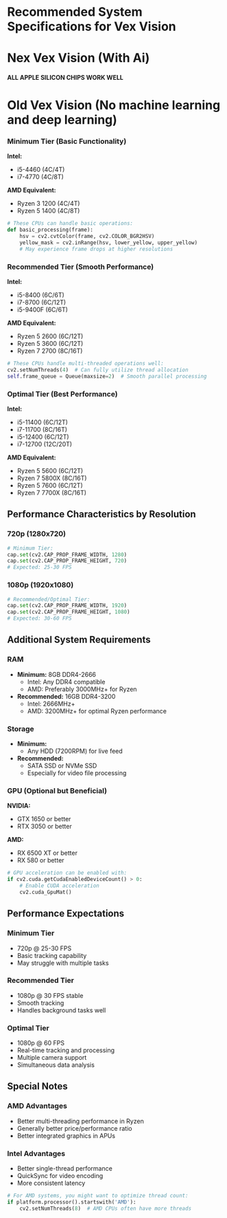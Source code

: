 

# Recommended System Specifications for Vex Vision
# Nex Vex Vision (With Ai)

#### ALL APPLE SILICON CHIPS WORK WELL



# Old Vex Vision (No machine learning and deep learning)
### Minimum Tier (Basic Functionality)
**Intel:**
- i5-4460 (4C/4T)
- i7-4770 (4C/8T)

**AMD Equivalent:**
- Ryzen 3 1200 (4C/4T)
- Ryzen 5 1400 (4C/8T)

```python
# These CPUs can handle basic operations:
def basic_processing(frame):
    hsv = cv2.cvtColor(frame, cv2.COLOR_BGR2HSV)
    yellow_mask = cv2.inRange(hsv, lower_yellow, upper_yellow)
    # May experience frame drops at higher resolutions
```

### Recommended Tier (Smooth Performance)
**Intel:**
- i5-8400 (6C/6T)
- i7-8700 (6C/12T)
- i5-9400F (6C/6T)

**AMD Equivalent:**
- Ryzen 5 2600 (6C/12T)
- Ryzen 5 3600 (6C/12T)
- Ryzen 7 2700 (8C/16T)

```python
# These CPUs handle multi-threaded operations well:
cv2.setNumThreads(4)  # Can fully utilize thread allocation
self.frame_queue = Queue(maxsize=2)  # Smooth parallel processing
```

### Optimal Tier (Best Performance)
**Intel:**
- i5-11400 (6C/12T)
- i7-11700 (8C/16T)
- i5-12400 (6C/12T)
- i7-12700 (12C/20T)

**AMD Equivalent:**
- Ryzen 5 5600 (6C/12T)
- Ryzen 7 5800X (8C/16T)
- Ryzen 5 7600 (6C/12T)
- Ryzen 7 7700X (8C/16T)

## Performance Characteristics by Resolution

### 720p (1280x720)
```python
# Minimum Tier:
cap.set(cv2.CAP_PROP_FRAME_WIDTH, 1280)
cap.set(cv2.CAP_PROP_FRAME_HEIGHT, 720)
# Expected: 25-30 FPS
```

### 1080p (1920x1080)
```python
# Recommended/Optimal Tier:
cap.set(cv2.CAP_PROP_FRAME_WIDTH, 1920)
cap.set(cv2.CAP_PROP_FRAME_HEIGHT, 1080)
# Expected: 30-60 FPS
```

## Additional System Requirements

### RAM
- **Minimum:** 8GB DDR4-2666
  - Intel: Any DDR4 compatible
  - AMD: Preferably 3000MHz+ for Ryzen
- **Recommended:** 16GB DDR4-3200
  - Intel: 2666MHz+
  - AMD: 3200MHz+ for optimal Ryzen performance

### Storage
- **Minimum:** 
  - Any HDD (7200RPM) for live feed
- **Recommended:**
  - SATA SSD or NVMe SSD
  - Especially for video file processing

### GPU (Optional but Beneficial)
**NVIDIA:**
- GTX 1650 or better
- RTX 3050 or better

**AMD:**
- RX 6500 XT or better
- RX 580 or better

```python
# GPU acceleration can be enabled with:
if cv2.cuda.getCudaEnabledDeviceCount() > 0:
    # Enable CUDA acceleration
    cv2.cuda_GpuMat()
```

## Performance Expectations

### Minimum Tier
- 720p @ 25-30 FPS
- Basic tracking capability
- May struggle with multiple tasks

### Recommended Tier
- 1080p @ 30 FPS stable
- Smooth tracking
- Handles background tasks well

### Optimal Tier
- 1080p @ 60 FPS
- Real-time tracking and processing
- Multiple camera support
- Simultaneous data analysis

## Special Notes

### AMD Advantages
- Better multi-threading performance in Ryzen
- Generally better price/performance ratio
- Better integrated graphics in APUs

### Intel Advantages
- Better single-thread performance
- QuickSync for video encoding
- More consistent latency

```python
# For AMD systems, you might want to optimize thread count:
if platform.processor().startswith('AMD'):
    cv2.setNumThreads(8)  # AMD CPUs often have more threads
```
